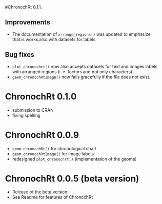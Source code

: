 #ChronochRt 0.1.1.

## Improvements

* The documentation of `arrange_regions()` was updated to emphasize that is works also with datasets for labels.

## Bug fixes

* `plot_chronochrt()` now also accepts datasets for text and images labels with arranged regions (i. e. factors and not only characters). 
* `geom_chronochRtImage()` now fails gracefully if the file does not exist. 


# ChronochRt 0.1.0

* submission to CRAN
* fixing spelling

# ChronochRt 0.0.9

* `geom_chronochRt()` for chronological chart
* `geom_chronochRtImage()` for image labels
* redesigned `plot_chronochrt()` (implementation of the geoms)

# ChronochRt 0.0.5 (beta version)

* Release of the beta version
* See Readme for features of ChronochRt

